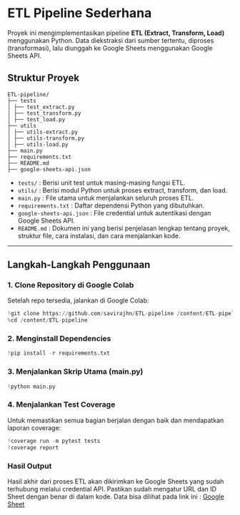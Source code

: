 # ETL Pipeline Sederhana

Proyek ini mengimplementasikan pipeline **ETL (Extract, Transform, Load)** menggunakan Python. Data diekstraksi dari sumber tertentu, diproses (transformasi), lalu diunggah ke Google Sheets menggunakan Google Sheets API.

## Struktur Proyek

    ETL-pipeline/
    ├── tests
    │ ├── test_extract.py
    │ ├── test_transform.py
    │ ├── test_load.py
    ├── utils
    │ ├── utils-extract.py
    │ ├── utils-transform.py
    │ ├── utils-load.py
    ├── main.py
    ├── requirements.txt
    ├── README.md
    ├── google-sheets-api.json


- `tests/` : Berisi unit test untuk masing-masing fungsi ETL.
- `utils/` : Berisi modul Python untuk proses extract, transform, dan load.
- `main.py` : File utama untuk menjalankan seluruh proses ETL.
- `requirements.txt` : Daftar dependensi Python yang dibutuhkan.
- `google-sheets-api.json` : File credential untuk autentikasi dengan Google Sheets API.
- `README.md` : Dokumen ini yang berisi penjelasan lengkap tentang proyek, struktur file, cara instalasi, dan cara menjalankan kode.
  
---

## Langkah-Langkah Penggunaan

### 1. Clone Repository di Google Colab
Setelah repo tersedia, jalankan di Google Colab:

```python
!git clone https://github.com/savirajhn/ETL-pipeline /content/ETL-pipeline
%cd /content/ETL-pipeline
```
### 2. Menginstall Dependencies
```python
!pip install -r requirements.txt
```

### 3. Menjalankan Skrip Utama (main.py)
```python
!python main.py
```
### 4. Menjalankan Test Coverage
Untuk memastikan semua bagian berjalan dengan baik dan mendapatkan laporan coverage:
```python
!coverage run -m pytest tests
!coverage report
```

### Hasil Output
Hasil akhir dari proses ETL akan dikirimkan ke Google Sheets yang sudah terhubung melalui credential API. Pastikan sudah mengatur URL dan ID Sheet dengan benar di dalam kode. Data bisa dilihat pada link ini :
[Google Sheet](https://docs.google.com/spreadsheets/d/1S4S_eH_7HNQ-Su2evTFauJYBA1KnZoSgL6Ii_yqPym8/edit?gid=0#gid=0)
